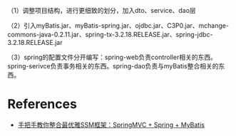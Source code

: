 （1）调整项目结构，进行更细致的划分，加入dto、service、dao层

（2）引入myBatis.jar、myBatis-spring.jar、ojdbc.jar、C3P0.jar、mchange-commons-java-0.2.11.jar、spring-tx-3.2.18.RELEASE.jar、spring-jdbc-3.2.18.RELEASE.jar

（3）spring的配置文件分开编写：spring-web负责controller相关的东西。spring-serivce负责事务相关的东西。spring-dao负责与myBatis整合相关的东西。

# References

* [手把手教你整合最优雅SSM框架：SpringMVC + Spring + MyBatis](https://github.com/liyifeng1994/ssm)